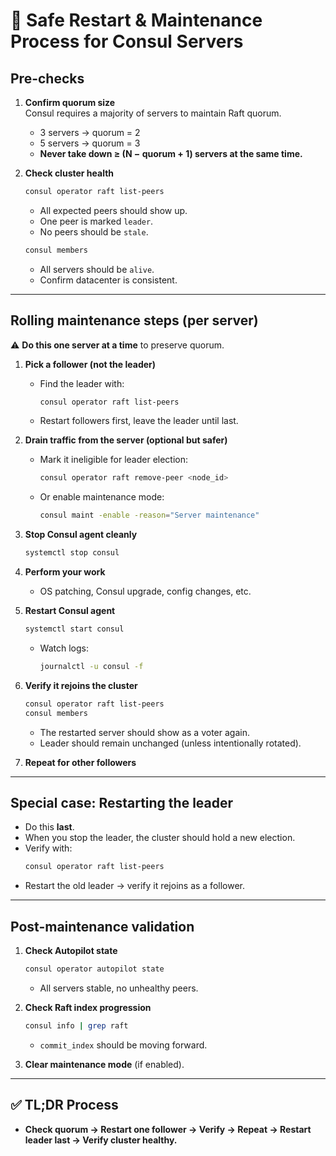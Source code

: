 # 🔧 Safe Restart & Maintenance Process for Consul Servers

## Pre-checks
1. **Confirm quorum size**  
   Consul requires a majority of servers to maintain Raft quorum.  
   - 3 servers → quorum = 2  
   - 5 servers → quorum = 3  
   - **Never take down ≥ (N − quorum + 1) servers at the same time.**

2. **Check cluster health**  
   ```bash
   consul operator raft list-peers
   ```
   - All expected peers should show up.  
   - One peer is marked `leader`.  
   - No peers should be `stale`.

   ```bash
   consul members
   ```
   - All servers should be `alive`.  
   - Confirm datacenter is consistent.

---

## Rolling maintenance steps (per server)
⚠️ **Do this one server at a time** to preserve quorum.

1. **Pick a follower (not the leader)**  
   - Find the leader with:
     ```bash
     consul operator raft list-peers
     ```
   - Restart followers first, leave the leader until last.

2. **Drain traffic from the server (optional but safer)**  
   - Mark it ineligible for leader election:  
     ```bash
     consul operator raft remove-peer <node_id>
     ```
   - Or enable maintenance mode:  
     ```bash
     consul maint -enable -reason="Server maintenance"
     ```

3. **Stop Consul agent cleanly**  
   ```bash
   systemctl stop consul
   ```

4. **Perform your work**  
   - OS patching, Consul upgrade, config changes, etc.

5. **Restart Consul agent**  
   ```bash
   systemctl start consul
   ```
   - Watch logs:
     ```bash
     journalctl -u consul -f
     ```

6. **Verify it rejoins the cluster**  
   ```bash
   consul operator raft list-peers
   consul members
   ```
   - The restarted server should show as a voter again.  
   - Leader should remain unchanged (unless intentionally rotated).

7. **Repeat for other followers**

---

## Special case: Restarting the leader
- Do this **last**.  
- When you stop the leader, the cluster should hold a new election.  
- Verify with:
  ```bash
  consul operator raft list-peers
  ```
- Restart the old leader → verify it rejoins as a follower.  

---

## Post-maintenance validation
1. **Check Autopilot state**  
   ```bash
   consul operator autopilot state
   ```
   - All servers stable, no unhealthy peers.

2. **Check Raft index progression**  
   ```bash
   consul info | grep raft
   ```
   - `commit_index` should be moving forward.

3. **Clear maintenance mode** (if enabled).

---

## ✅ TL;DR Process
- **Check quorum → Restart one follower → Verify → Repeat → Restart leader last → Verify cluster healthy.**
